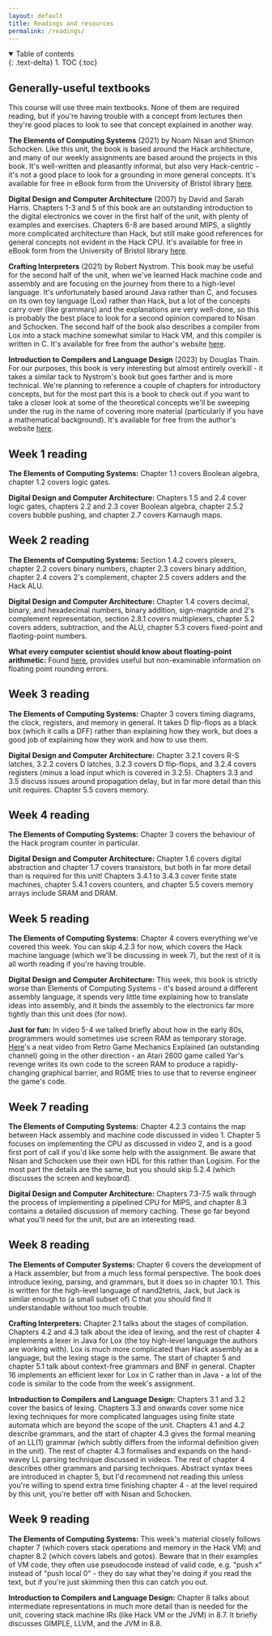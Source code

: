 ```yaml
---
layout: default
title: Readings and resources
permalink: /readings/
---
```


<details open markdown="block">
<summary>
Table of contents
</summary>
{: .text-delta}
1. TOC
{:toc}
</details>

## Generally-useful textbooks

This course will use three main textbooks. None of them are required reading, but if you're having trouble with a concept from lectures then they're good places to look to see that concept explained in another way.

**The Elements of Computing Systems** (2021) by Noam Nisan and Shimon Schocken. Like this unit, the book is based around the Hack architecture, and many of our weekly assignments are based around the projects in this book. It's well-written and pleasantly informal, but also very Hack-centric - it's not a good place to look for a grounding in more general concepts. It's available for free in eBook form from the University of Bristol library [here](http://www.bris.ac.uk/library/).

**Digital Design and Computer Architecture** (2007) by David and Sarah Harris. Chapters 1-3 and 5 of this book are an outstanding introduction to the digital electronics we cover in the first half of the unit, with plenty of examples and exercises. Chapters 6-8 are based around MIPS, a slightly more complicated architecture than Hack, but still make good references for general concepts not evident in the Hack CPU. It's available for free in eBook form from the University of Bristol library [here](http://www.bris.ac.uk/library/).

**Crafting Interpreters** (2021) by Robert Nystrom. This book may be useful for the second half of the unit, when we've learned Hack machine code and assembly and are focusing on the journey from there to a high-level language. It's unfortunately based around Java rather than C, and focuses on its own toy language (Lox) rather than Hack, but a lot of the concepts carry over (like grammars) and the explanations are very well-done, so this is probably the best place to look for a second opinion compared to Nisan and Schocken. The second half of the book also describes a compiler from Lox into a stack machine somewhat similar to Hack VM, and this compiler is written in C. It's available for free from the author's website [here](https://craftinginterpreters.com/contents.html).

**Introduction to Compilers and Language Design** (2023) by Douglas Thain. For our purposes, this book is very interesting but almost entirely overkill - it takes a similar tack to Nystrom's book but goes farther and is more technical. We're planning to reference a couple of chapters for introductory concepts, but for the most part this is a book to check out if you want to take a closer look at some of the theoretical concepts we'll be sweeping under the rug in the name of covering more material (particularly if you have a mathematical background). It's available for free from the author's website [here](https://www3.nd.edu/~dthain/compilerbook/).

## Week 1 reading

**The Elements of Computing Systems:** Chapter 1.1 covers Boolean algebra, chapter 1.2 covers logic gates.

**Digital Design and Computer Architecture:** Chapters 1.5 and 2.4 cover logic gates, chapters 2.2 and 2.3 cover Boolean algebra, chapter 2.5.2 covers bubble pushing, and chapter 2.7 covers Karnaugh maps.

## Week 2 reading

**The Elements of Computing Systems:** Section 1.4.2 covers plexers, chapter 2.2 covers binary numbers, chapter 2.3 covers binary addition, chapter 2.4 covers 2's complement, chapter 2.5 covers adders and the Hack ALU.

**Digital Design and Computer Architecture:** Chapter 1.4 covers decimal, binary, and hexadecimal numbers, binary addition, sign-magntide and 2's complement representation, section 2.8.1 covers multiplexers, chapter 5.2 covers adders, subtraction, and the ALU, chapter 5.3 covers fixed-point and flaoting-point numbers.

**What every computer scientist should know about floating-point arithmetic:** Found [here](https://dl.acm.org/doi/10.1145/103162.103163), provides useful but non-examinable information on floating point rounding errors.

## Week 3 reading

**The Elements of Computing Systems:** Chapter 3 covers timing diagrams, the clock, registers, and memory in general. It takes D flip-flops as a black box (which it calls a DFF) rather than explaining how they work, but does a good job of explaining how they work and how to use them.

**Digital Design and Computer Architecture:** Chapter 3.2.1 covers R-S latches, 3.2.2 covers D latches, 3.2.3 covers D flip-flops, and 3.2.4 covers registers (minus a load input which is covered in 3.2.5). Chapters 3.3 and 3.5 discuss issues around propagation delay, but in far more detail than this unit requires. Chapter 5.5 covers memory.

## Week 4 reading

**The Elements of Computing Systems:** Chapter 3 covers the behaviour of the Hack program counter in particular.

**Digital Design and Computer Architecture:** Chapter 1.6 covers digital abstraction and chapter 1.7 covers transistors, but both in far more detail than is required for this unit! Chapters 3.4.1 to 3.4.3 cover finite state machines, chapter 5.4.1 covers counters, and chapter 5.5 covers memory arrays include SRAM and DRAM.

## Week 5 reading

**The Elements of Computing Systems:** Chapter 4 covers everything we've covered this week. You can skip 4.2.3 for now, which covers the Hack machine language (which we'll be discussing in week 7), but the rest of it is all worth reading if you're having trouble.

**Digital Design and Computer Architecture:** This week, this book is strictly worse than Elements of Computing Systems - it's based around a different assembly language, it spends very little time explaining how to translate ideas into assembly, and it binds the assembly to the electronics far more tightly than this unit does (for now).

**Just for fun:** In video 5-4 we talked briefly about how in the early 80s, programmers would sometimes use screen RAM as temporary storage. [Here](https://www.youtube.com/watch?v=5HSjJU562e8)'s a neat video from Retro Game Mechanics Explained (an outstanding channel) going in the other direction - an Atari 2600 game called Yar's revenge writes its own code to the screen RAM to produce a rapidly-changing graphical barrier, and RGME tries to use that to reverse engineer the game's code.

## Week 7 reading

**The Elements of Computing Systems:** Chapter 4.2.3 contains the map between Hack assembly and machine code discussed in video 1. Chapter 5 focuses on implementing the CPU as discussed in video 2, and is a good first port of call if you'd like some help with the assignment. Be aware that Nisan and Schocken use their own HDL for this rather than Logisim. For the most part the details are the same, but you should skip 5.2.4 (which discusses the screen and keyboard).

**Digital Design and Computer Architecture:** Chapters 7.3-7.5 walk through the process of implementing a pipelined CPU for MIPS, and chapter 8.3 contains a detailed discussion of memory caching. These go far beyond what you'll need for the unit, but are an interesting read.

## Week 8 reading

**The Elements of Computer Systems:** Chapter 6 covers the development of a Hack assembler, but from a much less formal perspective. The book does introduce lexing, parsing, and grammars, but it does so in chapter 10.1. This is written for the high-level language of nand2tetris, Jack, but Jack is similar enough to (a small subset of) C that you should find it understandable without too much trouble.

**Crafting Interpreters:** Chapter 2.1 talks about the stages of compilation. Chapters 4.2 and 4.3 talk about the idea of lexing, and the rest of chapter 4 implements a lexer in Java for Lox (the toy high-level language the authors are working with). Lox is much more complicated than Hack assembly as a language, but the lexing stage is the same. The start of chapter 5 and chapter 5.1 talk about context-free grammars and BNF in general. Chapter 16 implements an efficient lexer for Lox in C rather than in Java - a lot of the code is similar to the code from the week's assignment.

**Introduction to Compilers and Language Design:** Chapters 3.1 and 3.2 cover the basics of lexing. Chapters 3.3 and onwards cover some nice lexing techniques for more complicated languages using finite state automata which are beyond the scope of the unit. Chapters 4.1 and 4.2 describe grammars, and the start of chapter 4.3 gives the formal meaning of an LL(1) grammar (which subtly differs from the informal definition given in the unit). The rest of chapter 4.3 formalises and expands on the hand-wavey LL parsing technique discussed in videos. The rest of chapter 4 describes other grammars and parsing techniques. Abstract syntax trees are introduced in chapter 5, but I'd recommend not reading this unless you're willing to spend extra time finishing chapter 4 - at the level required by this unit, you're better off with Nisan and Schocken.

## Week 9 reading

**The Elements of Computing Systems:** This week's material closely follows chapter 7 (which covers stack operations and memory in the Hack VM) and chapter 8.2 (which covers labels and gotos). Beware that in their examples of VM code, they often use pseudocode instead of valid code, e.g. "push x" instead of "push local 0" - they do say what they're doing if you read the text, but if you're just skimming then this can catch you out.

**Introduction to Compilers and Language Design:** Chapter 8 talks about intermediate representations in much more detail than is needed for the unit, covering stack machine IRs (like Hack VM or the JVM) in 8.7. It briefly discusses GIMPLE, LLVM, and the JVM in 8.8.
